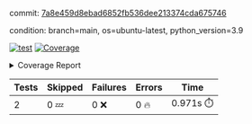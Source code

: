 commit: [7a8e459d8ebad6852fb536dee213374cda675746](https://github.com/rcmdnk/s3-reader/tree/7a8e459d8ebad6852fb536dee213374cda675746)

condition: branch=main, os=ubuntu-latest, python_version=3.9

[![test](https://github.com/rcmdnk/s3-reader/actions/workflows/test.yml/badge.svg)](https://github.com/rcmdnk/s3-reader/actions/runs/11114808134)
<a href="https://github.com/rcmdnk/s3-reader/blob/7a8e459d8ebad6852fb536dee213374cda675746/README.md"><img alt="Coverage" src="https://img.shields.io/badge/Coverage-36%25-red.svg" /></a><details><summary>Coverage Report </summary><table><tr><th>File</th><th>Stmts</th><th>Miss</th><th>Cover</th><th>Missing</th></tr><tbody><tr><td colspan="5"><b>src/s3_reader</b></td></tr><tr><td>&nbsp; &nbsp;<a href="https://github.com/rcmdnk/s3-reader/blob/7a8e459d8ebad6852fb536dee213374cda675746/src/s3_reader/file.py">file.py</a></td><td>89</td><td>60</td><td>33%</td><td><a href="https://github.com/rcmdnk/s3-reader/blob/7a8e459d8ebad6852fb536dee213374cda675746/src/s3_reader/file.py#L59-L62">59&ndash;62</a>, <a href="https://github.com/rcmdnk/s3-reader/blob/7a8e459d8ebad6852fb536dee213374cda675746/src/s3_reader/file.py#L65">65</a>, <a href="https://github.com/rcmdnk/s3-reader/blob/7a8e459d8ebad6852fb536dee213374cda675746/src/s3_reader/file.py#L68-L75">68&ndash;75</a>, <a href="https://github.com/rcmdnk/s3-reader/blob/7a8e459d8ebad6852fb536dee213374cda675746/src/s3_reader/file.py#L78-L80">78&ndash;80</a>, <a href="https://github.com/rcmdnk/s3-reader/blob/7a8e459d8ebad6852fb536dee213374cda675746/src/s3_reader/file.py#L84-L90">84&ndash;90</a>, <a href="https://github.com/rcmdnk/s3-reader/blob/7a8e459d8ebad6852fb536dee213374cda675746/src/s3_reader/file.py#L94-L98">94&ndash;98</a>, <a href="https://github.com/rcmdnk/s3-reader/blob/7a8e459d8ebad6852fb536dee213374cda675746/src/s3_reader/file.py#L103-L148">103&ndash;148</a>, <a href="https://github.com/rcmdnk/s3-reader/blob/7a8e459d8ebad6852fb536dee213374cda675746/src/s3_reader/file.py#L151-L165">151&ndash;165</a></td></tr><tr><td><b>TOTAL</b></td><td><b>94</b></td><td><b>60</b></td><td><b>36%</b></td><td>&nbsp;</td></tr></tbody></table></details>

| Tests | Skipped | Failures | Errors | Time |
| ----- | ------- | -------- | -------- | ------------------ |
| 2 | 0 :zzz: | 0 :x: | 0 :fire: | 0.971s :stopwatch: |

